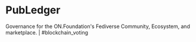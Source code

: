 # PubLedger
Governance for the ON.Foundation's Fediverse Community, Ecosystem, and marketplace. | #blockchain_voting
